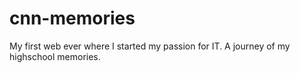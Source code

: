 # cnn-memories
My first web ever where I started my passion for IT. A journey of my highschool memories.
